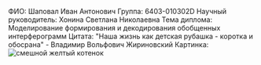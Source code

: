 ФИО: Шаповал Иван Антонович
Группа: 6403-010302D
Научный руководитель: Хонина Светлана Николаевна
Тема диплома: Моделирование формирования и декодирования обобщенных интерферограмм
Цитата: "Наша жизнь как детская рубашка - коротка и обосрана" - Владимир Вольфович Жириновский
Картинка: ![смешной желтый котенок](https://github.com/user-attachments/assets/fac9c9e9-064d-4e2a-96ac-a79c53101f1f)

